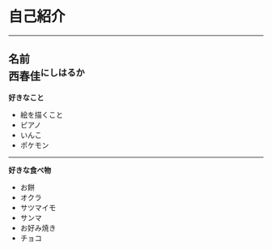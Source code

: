 # 自己紹介  
---
__名前__  
西春佳<sup>にしはるか</sup>  
----  

__好きなこと__   
+ 絵を描くこと
+ ピアノ
+ いんこ
+ ポケモン    
----  

__好きな食べ物__  
+ お餅
+ オクラ
+ サツマイモ
+ サンマ
+ お好み焼き
+ チョコ
